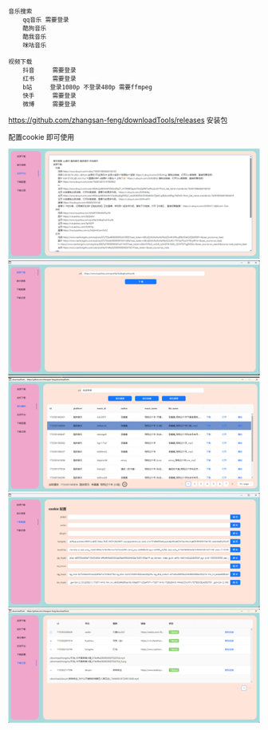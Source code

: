 ```

音乐搜索 
    qq音乐 需要登录  
    酷狗音乐 
    酷我音乐 
    咪咕音乐 
    
视频下载     
    抖音     需要登录 
    红书     需要登录 
    b站     登录1080p 不登录480p 需要ffmpeg
    快手     需要登录 
    微博     需要登录 
```
https://github.com/zhangsan-feng/downloadTools/releases 安装包

配置cookie 即可使用

![](./0.png)
![](./1.png)
![](./2.png)
![](./3.png)
![](./4.png)